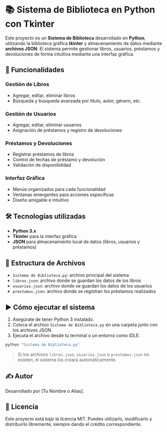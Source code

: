 # 📚 Sistema de Biblioteca en Python con Tkinter

Este proyecto es un **Sistema de Biblioteca** desarrollado en **Python**, utilizando la biblioteca gráfica **tkinter** y almacenamiento de datos mediante **archivos JSON**. El sistema permite gestionar libros, usuarios, préstamos y devoluciones de forma intuitiva mediante una interfaz gráfica.

## 🚀 Funcionalidades

### Gestión de Libros
- Agregar, editar, eliminar libros
- Búsqueda y búsqueda avanzada por título, autor, género, etc.

### Gestión de Usuarios
- Agregar, editar, eliminar usuarios
- Asignación de préstamos y registro de devoluciones

### Préstamos y Devoluciones
- Registrar préstamos de libros
- Control de fechas de préstamo y devolución
- Validación de disponibilidad

### Interfaz Gráfica
- Menús organizados para cada funcionalidad
- Ventanas emergentes para acciones específicas
- Diseño amigable e intuitivo

## 🛠 Tecnologías utilizadas

- **Python 3.x**
- **Tkinter** para la interfaz gráfica
- **JSON** para almacenamiento local de datos (libros, usuarios y préstamos)

## 📁 Estructura de Archivos

- `Sistema de Biblioteca.py`: archivo principal del sistema
- `libros.json`: archivo donde se guardan los datos de los libros
- `usuarios.json`: archivo donde se guardan los datos de los usuarios
- `prestamos.json`: archivo donde se registran los préstamos realizados

## ▶️ Cómo ejecutar el sistema

1. Asegúrate de tener Python 3 instalado.
2. Coloca el archivo `Sistema de Biblioteca.py` en una carpeta junto con los archivos JSON.
3. Ejecuta el archivo desde tu terminal o un entorno como IDLE:

```bash
python "Sistema de Biblioteca.py"
```

> Si los archivos `libros.json`, `usuarios.json` o `prestamos.json` no existen, el sistema los creará automáticamente.

## ✍️ Autor

Desarrollado por [Tu Nombre o Alias].

## 📄 Licencia

Este proyecto está bajo la licencia MIT. Puedes utilizarlo, modificarlo y distribuirlo libremente, siempre dando el crédito correspondiente.